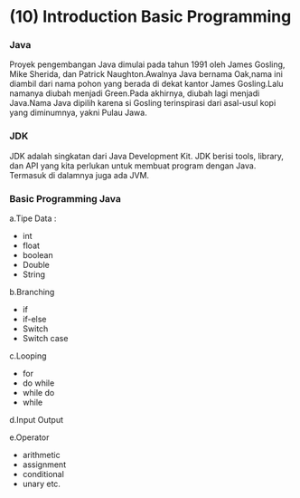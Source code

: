# (10) Introduction Basic Programming

### Java 

Proyek pengembangan Java dimulai pada tahun 1991 oleh James Gosling, Mike Sherida, dan Patrick Naughton.Awalnya Java bernama Oak,nama ini diambil dari nama pohon yang berada di dekat kantor James Gosling.Lalu namanya diubah menjadi Green.Pada akhirnya, diubah lagi menjadi Java.Nama Java dipilih karena si Gosling terinspirasi dari asal-usul kopi yang diminumnya, yakni Pulau Jawa.

### JDK

JDK adalah singkatan dari Java Development Kit. JDK berisi tools, library, dan API yang kita perlukan untuk membuat program dengan Java. Termasuk di dalamnya juga ada JVM.

### Basic Programming Java 

a.Tipe Data :
- int
- float
- boolean
- Double
- String

b.Branching
- if
- if-else
- Switch
- Switch case

c.Looping
- for
- do while
- while do
- while

d.Input Output

e.Operator
- arithmetic
- assignment
- conditional
- unary etc.